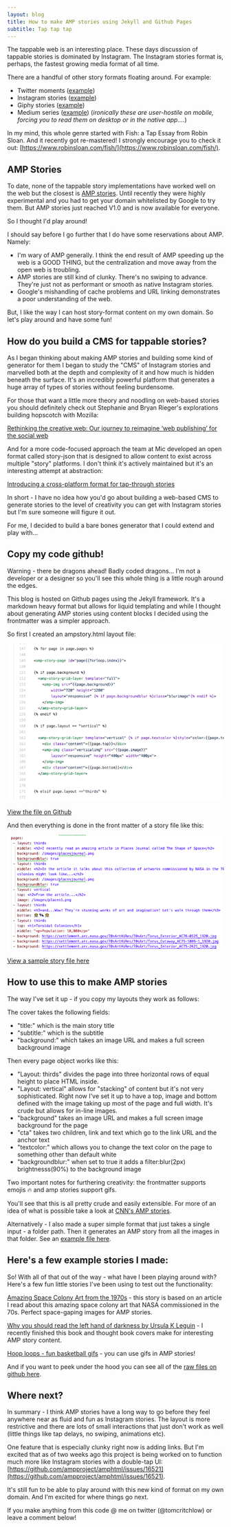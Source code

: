 ```yaml
---
layout: blog
title: How to make AMP stories using Jekyll and Github Pages
subtitle: Tap tap tap
---
```


The tappable web is an interesting place. These days discussion of tappable stories is dominated by Instagram. The Instagram stories format is, perhaps, the fastest growing media format of all time.

There are a handful of other story formats floating around. For example:

- Twitter moments ([example](https://twitter.com/i/moments/1034070233189892096?lang=en))
- Instagram stories ([example](https://www.instagram.com/stories/highlights/17907535984221261/))
- Giphy stories ([example](https://giphy.com/stories/cat-puns-1579651e-a258))
- Medium series ([example](https://medium.com/series/the-best-story-in-global-health-d5442f7aee12)) (*ironically these are user-hostile on mobile, forcing you to read them on desktop or in the native app....*)

In my mind, this whole genre started with Fish: a Tap Essay from Robin Sloan. And it recently got re-mastered! I strongly encourage you to check it out: [https://www.robinsloan.com/fish/](https://www.robinsloan.com/fish/). 

## AMP Stories

To date, none of the tappable story implementations have worked well on the web but the closest is [AMP stories](https://www.ampproject.org/stories/). Until recently they were highly experimental and you had to get your domain whitelisted by Google to try them. But AMP stories just reached V1.0 and is now available for everyone.

So I thought I'd play around!

I should say before I go further that I do have some reservations about AMP. Namely:

- I'm wary of AMP generally. I think the end result of AMP speeding up the web is a GOOD THING, but the centralization and move away from the open web is troubling.
- AMP stories are still kind of clunky. There's no swiping to advance. They're just not as performant or smooth as native Instagram stories.
- Google's mishandling of cache problems and URL linking demonstrates a poor understanding of the web.

But, I like the way I can host story-format content on my own domain. So let's play around and have some fun!

## How do you build a CMS for tappable stories?

As I began thinking about making AMP stories and building some kind of generator for them I began to study the "CMS" of Instagram stories and marvelled both at the depth and complexity of it and how much is hidden beneath the surface. It's an incredibly powerful platform that generates a huge array of types of stories without feeling burdensome.

For those that want a little more theory and noodling on web-based stories you should definitely check out Stephanie and Bryan Rieger's explorations building hopscotch with Mozilla:

[Rethinking the creative web: Our journey to reimagine ‘web publishing’ for the social web](https://medium.com/twill/rethinking-the-creative-web-our-journey-to-reimagine-web-publishing-for-the-social-web-26c2f347fcd0)

And for a more code-focused approach the team at Mic developed an open format called story-json that is designed to allow content to exist across multiple "story" platforms. I don't think it's actively maintained but it's an interesting attempt at abstraction:

[Introducing a cross-platform format for tap-through stories](https://medium.com/readme-mic/introducing-a-cross-platform-format-for-tap-through-stories-59bdbd3ad863)

In short - I have no idea how you'd go about building a web-based CMS to generate stories to the level of creativity you can get with Instagram stories but I'm sure someone will figure it out.

For me, I decided to build a bare bones generator that I could extend and play with...

## Copy my code github!

Warning - there be dragons ahead! Badly coded dragons... I'm not a developer or a designer so you'll see this whole thing is a little rough around the edges.

This blog is hosted on Github pages using the Jekyll framework. It's a markdown heavy format but allows for liquid templating and while I thought about generating AMP stories using content blocks I decided using the frontmatter was a simpler approach.

So first I created an ampstory.html layout file:

![](/images/ampcode2.png)

[View the file on Github](https://github.com/tomcritchlow/tomcritchlow.github.io/blob/master/_layouts/ampstory.html)

And then everything is done in the front matter of a story file like this:

![](/images/ampcode.png)

[View a sample story file here](https://github.com/tomcritchlow/tomcritchlow.github.io/blob/master/_stories/space.md)

## How to use this to make AMP stories

The way I've set it up - if you copy my layouts they work as follows:

The cover takes the following fields:

- "title:" which is the main story title
- "subtitle:" which is the subtitle
- "background:" which takes an image URL and makes a full screen background image

Then every page object works like this:

- "Layout: thirds" divides the page into three horizontal rows of equal height to place HTML inside.
- "Layout: vertical" allows for "stacking" of content but it's not very sophisticated. Right now I've set it up to have a top, image and bottom defined with the image taking up most of the page and full width. It's crude but allows for in-line images.
- "background" takes an image URL and makes a full screen image background for the page
- "cta" takes two children, link and text which go to the link URL and the anchor text
- "textcolor:" which allows you to change the text color on the page to something other than default white
- "backgroundblur:" when set to true it adds a filter:blur(2px) brightnesss(90%) to the background image

Two important notes for furthering creativity: the frontmatter supports emojis 🔥 and amp stories support gifs. 

You'll see that this is all pretty crude and easily extensible. For more of an idea of what is possible take a look at [CNN's AMP stories](https://www.cnn.com/ampstories/).

Alternatively - I also made a super simple format that just takes a single input - a folder path. Then it generates an AMP story from all the images in that folder. See an [example file here](https://github.com/tomcritchlow/tomcritchlow.github.io/blob/master/_stories/gallery.md).

## Here's a few example stories I made:

So! With all of that out of the way - what have I been playing around with? Here's a few fun little stories I've been using to test out the functionality:

[Amazing Space Colony Art from the 1970s](https://tomcritchlow.com/stories/space/) - this story is based on an article I read about this amazing space colony art that NASA commissioned in the 70s. Perfect space-gaping images for AMP stories.

[Why you should read the left hand of darkness by Ursula K Leguin](https://tomcritchlow.com/stories/left-hand-darkness/) - I recently finished this book and thought book covers make for interesting AMP story content.

[Hoop loops - fun basketball gifs](https://tomcritchlow.com/stories/nba/) - you can use gifs in AMP stories!

And if you want to peek under the hood you can see all of the [raw files on github here](https://github.com/tomcritchlow/tomcritchlow.github.io/tree/master/_stories).


## Where next?

In summary - I think AMP stories have a long way to go before they feel anywhere near as fluid and fun as Instagram stories. The layout is more restrictive and there are lots of small interactions that just don't work as well (little things like tap delays, no swiping, animations etc).

One feature that is especially clunky right now is adding links. But I'm excited that as of two weeks ago this project is being worked on to function much more like Instagram stories with a double-tap UI: [https://github.com/ampproject/amphtml/issues/16521](https://github.com/ampproject/amphtml/issues/16521).

It's still fun to be able to play around with this new kind of format on my own domain. And I'm excited for where things go next.

If you make anything from this code @ me on twitter (@tomcritchlow) or leave a comment below!